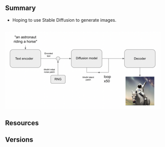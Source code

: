 ## Summary
- Hoping to use Stable Diffusion to generate images.

##

![Stable Diffusion](https://github.com/jameskeywood/geno/blob/main/stable_diffusion/StableDiffusion.png?raw=true)

## Resources

## Versions

